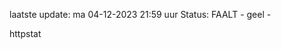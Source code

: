 laatste update: 
ma 04-12-2023 21:59   uur 
Status: FAALT - geel - 
<div class="service Y">httpstat</div>